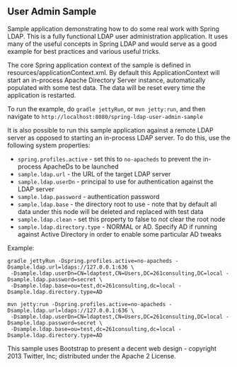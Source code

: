 ## User Admin Sample

Sample application demonstrating how to do some real work with Spring LDAP. This is a fully functional LDAP user
administration application. It uses many of the useful concepts in Spring LDAP and would serve as a
good example for best practices and various useful tricks.

The core Spring application context of the sample is defined in resources/applicationContext.xml.
By default this ApplicationContext will start an in-process Apache Directory Server instance, automatically populated
with some test data. The data will be reset every time the application is restarted.

To run the example, do `gradle jettyRun`, or `mvn jetty:run`, and then navigate to `http://localhost:8080/spring-ldap-user-admin-sample`

It is also possible to run this sample application against a remote LDAP server as opposed to starting an in-process
LDAP server. To do this, use the following system properties:

* `spring.profiles.active` - set this to `no-apacheds` to prevent the in-process ApacheDs to be launched
* `sample.ldap.url` - the URL of the target LDAP server
* `sample.ldap.userDn` - principal to use for authentication against the LDAP server
* `sample.ldap.password` - authentication password
* `sample.ldap.base` - the directory root to use - note that by default all data under this node will be deleted and replaced with test data
* `sample.ldap.clean` - set this property to false to *not* clear the root node
* `sample.ldap.directory.type` - NORMAL or AD. Specify AD if running against Active Directory in order to enable some particular AD tweaks

Example:

    gradle jettyRun -Dspring.profiles.active=no-apacheds -Dsample.ldap.url=ldaps://127.0.0.1:636 \
     -Dsample.ldap.userDn=CN=ldaptest,CN=Users,DC=261consulting,DC=local -Dsample.ldap.password=secret \
     -Dsample.ldap.base=ou=test,dc=261consulting,dc=local -Dsample.ldap.directory.type=AD

    mvn jetty:run -Dspring.profiles.active=no-apacheds -Dsample.ldap.url=ldaps://127.0.0.1:636 \
     -Dsample.ldap.userDn=CN=ldaptest,CN=Users,DC=261consulting,DC=local -Dsample.ldap.password=secret \
     -Dsample.ldap.base=ou=test,dc=261consulting,dc=local -Dsample.ldap.directory.type=AD

This sample uses Bootstrap to present a decent web design - copyright 2013 Twitter, Inc; distributed under the Apache 2 License.
